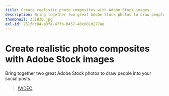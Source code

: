 ```yaml
---
title: Create realistic photo composites with Adobe Stock images
description: Bring together two great Adobe Stock photos to draw people into your social posts
thumbnail: 331836.jpg
exl-id: 251fdc84-a3fe-47fb-b457-48c881d277ae
---
```

# Create realistic photo composites with Adobe Stock images

Bring together two great Adobe Stock photos to draw people into your social posts.

>[!VIDEO](https://video.tv.adobe.com/v/331836?hidetitle=true)
